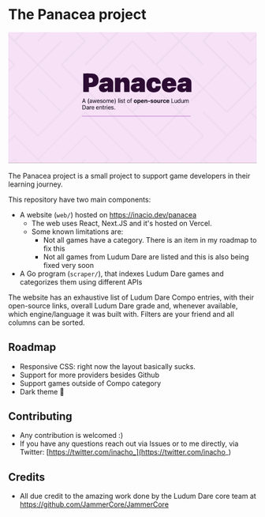 # The Panacea project

![alt text](./web/public/panacea-twitter.png)

The Panacea project is a small project to support game developers in their learning journey.

This repository have two main components:

- A website (`web/`) hosted on https://inacio.dev/panacea
    - The web uses React, Next.JS and it's hosted on Vercel.
    - Some known limitations are: 
        - Not all games have a category. There is an item in my roadmap to fix this
        - Not all games from Ludum Dare are listed and this is also being fixed very soon
- A Go program (`scraper/`), that indexes Ludum Dare games and categorizes them using different APIs

The website has an exhaustive list of Ludum Dare Compo entries, with their open-source links, overall Ludum Dare grade and, whenever available, which engine/language it was built with. Filters are your friend and all columns can be sorted.

## Roadmap

- Responsive CSS: right now the layout basically sucks.
- Support for more providers besides Github
- Support games outside of Compo category
- Dark theme 🌚

## Contributing

- Any contribution is welcomed :)
- If you have any questions reach out via Issues or to me directly, via Twitter: [https://twitter.com/inacho_](https://twitter.com/inacho_)

## Credits

- All due credit to the amazing work done by the Ludum Dare core team at https://github.com/JammerCore/JammerCore
